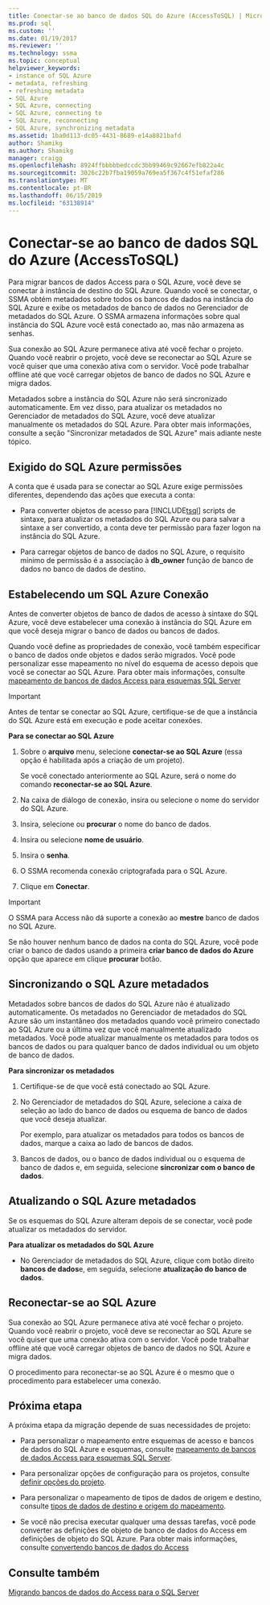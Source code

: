 ```yaml
---
title: Conectar-se ao banco de dados SQL do Azure (AccessToSQL) | Microsoft Docs
ms.prod: sql
ms.custom: ''
ms.date: 01/19/2017
ms.reviewer: ''
ms.technology: ssma
ms.topic: conceptual
helpviewer_keywords:
- instance of SQL Azure
- metadata, refreshing
- refreshing metadata
- SQL Azure
- SQL Azure, connecting
- SQL Azure, connecting to
- SQL Azure, reconnecting
- SQL Azure, synchronizing metadata
ms.assetid: 1ba0d113-dc05-4431-8689-e14a8821bafd
author: Shamikg
ms.author: Shamikg
manager: craigg
ms.openlocfilehash: 8924ffbbbbbedccdc3bb99469c92667efb822a4c
ms.sourcegitcommit: 3026c22b7fba19059a769ea5f367c4f51efaf286
ms.translationtype: MT
ms.contentlocale: pt-BR
ms.lasthandoff: 06/15/2019
ms.locfileid: "63138914"
---
```

# <a name="connecting-to-azure-sql-db-accesstosql"></a>Conectar-se ao banco de dados SQL do Azure (AccessToSQL)
Para migrar bancos de dados Access para o SQL Azure, você deve se conectar à instância de destino do SQL Azure. Quando você se conectar, o SSMA obtém metadados sobre todos os bancos de dados na instância do SQL Azure e exibe os metadados de banco de dados no Gerenciador de metadados do SQL Azure. O SSMA armazena informações sobre qual instância do SQL Azure você está conectado ao, mas não armazena as senhas.  
  
Sua conexão ao SQL Azure permanece ativa até você fechar o projeto. Quando você reabrir o projeto, você deve se reconectar ao SQL Azure se você quiser que uma conexão ativa com o servidor. Você pode trabalhar offline até que você carregar objetos de banco de dados no SQL Azure e migra dados.  
  
Metadados sobre a instância do SQL Azure não será sincronizado automaticamente. Em vez disso, para atualizar os metadados no Gerenciador de metadados do SQL Azure, você deve atualizar manualmente os metadados do SQL Azure. Para obter mais informações, consulte a seção "Sincronizar metadados de SQL Azure" mais adiante neste tópico.  
  
## <a name="required-sql-azure-permissions"></a>Exigido do SQL Azure permissões  
A conta que é usada para se conectar ao SQL Azure exige permissões diferentes, dependendo das ações que executa a conta:  
  
-   Para converter objetos de acesso para [!INCLUDE[tsql](../../includes/tsql-md.md)] scripts de sintaxe, para atualizar os metadados do SQL Azure ou para salvar a sintaxe a ser convertido, a conta deve ter permissão para fazer logon na instância do SQL Azure.  
  
-   Para carregar objetos de banco de dados no SQL Azure, o requisito mínimo de permissão é a associação à **db_owner** função de banco de dados no banco de dados de destino.  
  
## <a name="establishing-a-sql-azure-connection"></a>Estabelecendo um SQL Azure Conexão  
Antes de converter objetos de banco de dados de acesso à sintaxe do SQL Azure, você deve estabelecer uma conexão à instância do SQL Azure em que você deseja migrar o banco de dados ou bancos de dados.  
  
Quando você define as propriedades de conexão, você também especificar o banco de dados onde objetos e dados serão migrados. Você pode personalizar esse mapeamento no nível do esquema de acesso depois que você se conectar ao SQL Azure. Para obter mais informações, consulte [mapeamento de bancos de dados Access para esquemas SQL Server](mapping-source-and-target-databases-accesstosql.md)  
  
> [!IMPORTANT]  
> Antes de tentar se conectar ao SQL Azure, certifique-se de que a instância do SQL Azure está em execução e pode aceitar conexões.  
  
**Para se conectar ao SQL Azure**  
  
1.  Sobre o **arquivo** menu, selecione **conectar-se ao SQL Azure** (essa opção é habilitada após a criação de um projeto).  
  
    Se você conectado anteriormente ao SQL Azure, será o nome do comando **reconectar-se ao SQL Azure**.  
  
2.  Na caixa de diálogo de conexão, insira ou selecione o nome do servidor do SQL Azure.  
  
3.  Insira, selecione ou **procurar** o nome do banco de dados.  
  
4.  Insira ou selecione **nome de usuário**.  
  
5.  Insira o **senha**.  
  
6.  O SSMA recomenda conexão criptografada para o SQL Azure.  
  
7.  Clique em **Conectar**.  
  
> [!IMPORTANT]  
> O SSMA para Access não dá suporte a conexão ao **mestre** banco de dados no SQL Azure.  
  
Se não houver nenhum banco de dados na conta do SQL Azure, você pode criar o banco de dados usando a primeira **criar banco de dados do Azure** opção que aparece em clique **procurar** botão.  
  
## <a name="synchronizing-sql-azure-metadata"></a>Sincronizando o SQL Azure metadados  
Metadados sobre bancos de dados do SQL Azure não é atualizado automaticamente. Os metadados no Gerenciador de metadados do SQL Azure são um instantâneo dos metadados quando você primeiro conectado ao SQL Azure ou a última vez que você manualmente atualizado metadados. Você pode atualizar manualmente os metadados para todos os bancos de dados ou para qualquer banco de dados individual ou um objeto de banco de dados.  
  
**Para sincronizar os metadados**  
  
1.  Certifique-se de que você está conectado ao SQL Azure.  
  
2.  No Gerenciador de metadados do SQL Azure, selecione a caixa de seleção ao lado do banco de dados ou esquema de banco de dados que você deseja atualizar.  
  
    Por exemplo, para atualizar os metadados para todos os bancos de dados, marque a caixa ao lado de bancos de dados.  
  
3.  Bancos de dados, ou o banco de dados individual ou o esquema de banco de dados e, em seguida, selecione **sincronizar com o banco de dados**.  
  
## <a name="refreshing-sql-azure-metadata"></a>Atualizando o SQL Azure metadados  
Se os esquemas do SQL Azure alteram depois de se conectar, você pode atualizar os metadados do servidor.  
  
**Para atualizar os metadados do SQL Azure**  
  
-   No Gerenciador de metadados do SQL Azure, clique com botão direito **bancos de dados**e, em seguida, selecione **atualização do banco de dados**.  
  
## <a name="reconnecting-to-sql-azure"></a>Reconectar-se ao SQL Azure  
Sua conexão ao SQL Azure permanece ativa até você fechar o projeto. Quando você reabrir o projeto, você deve se reconectar ao SQL Azure se você quiser que uma conexão ativa com o servidor. Você pode trabalhar offline até que você carregar objetos de banco de dados no SQL Azure e migra dados.  
  
O procedimento para reconectar-se ao SQL Azure é o mesmo que o procedimento para estabelecer uma conexão.  
  
## <a name="next-step"></a>Próxima etapa  
A próxima etapa da migração depende de suas necessidades de projeto:  
  
-   Para personalizar o mapeamento entre esquemas de acesso e bancos de dados do SQL Azure e esquemas, consulte [mapeamento de bancos de dados Access para esquemas SQL Server](mapping-source-and-target-databases-accesstosql.md).  
  
-   Para personalizar opções de configuração para os projetos, consulte [definir opções do projeto](setting-conversion-and-migration-options-accesstosql.md).  
  
-   Para personalizar o mapeamento de tipos de dados de origem e destino, consulte [tipos de dados de destino e origem do mapeamento](mapping-source-and-target-data-types-accesstosql.md).  
  
-   Se você não precisa executar qualquer uma dessas tarefas, você pode converter as definições de objeto de banco de dados do Access em definições de objeto do SQL Azure. Para obter mais informações, consulte [convertendo bancos de dados do Access](converting-access-database-objects-accesstosql.md)  
  
## <a name="see-also"></a>Consulte também  
[Migrando bancos de dados do Access para o SQL Server](migrating-access-databases-to-sql-server-azure-sql-db-accesstosql.md)  
  
